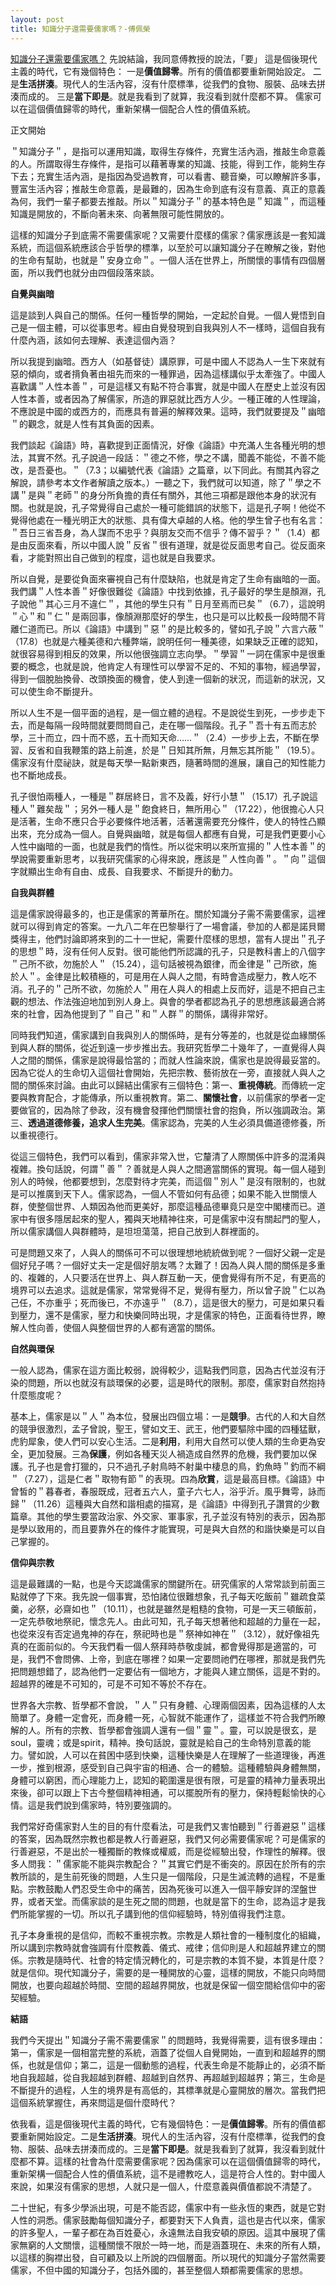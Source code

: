```yaml
---
layout: post
title: 知識分子還需要儒家嗎？-傅佩榮
---
```

[知識分子還需要儒家嗎？](http://blog.sina.com.cn/s/blog_4a57bcc90102wykr.html)
先說結論，我同意傅教授的說法，「要」
這是個後現代主義的時代，它有幾個特色：
一是**價值歸零**。所有的價值都要重新開始設定。
二是**生活拼湊**。現代人的生活內容，沒有什麼標準，從我們的食物、服裝、品味去拼湊而成的。
三是**當下即是**。就是我看到了就算，我沒看到就什麼都不算。
儒家可以在這個價值歸零的時代，重新架構一個配合人性的價值系統。

正文開始

＂知識分子＂，是指可以運用知識，取得生存條件，充實生活內涵，推敲生命意義的人。所謂取得生存條件，是指可以藉著專業的知識、技能，得到工作，能夠生存下去；充實生活內涵，是指因為受過教育，可以看書、聽音樂，可以瞭解許多事，豐富生活內容；推敲生命意義，是最難的，因為生命到底有沒有意義、真正的意義為何，我們一輩子都要去推敲。所以＂知識分子＂的基本特色是＂知識＂，而這種知識是開放的，不斷向著未來、向著無限可能性開放的。

這樣的知識分子到底需不需要儒家呢？又需要什麼樣的儒家？儒家應該是一套知識系統，而這個系統應該合乎哲學的標準，以至於可以讓知識分子在瞭解之後，對他的生命有幫助，也就是＂安身立命＂。一個人活在世界上，所關懷的事情有四個層面，所以我們也就分由四個段落來談。

**自覺與幽暗**

這是談到人與自己的關係。任何一種哲學的開始，一定起於自覺。一個人覺悟到自己是一個主體，可以從事思考。經由自覺發現到自我與別人不一樣時，這個自我有什麼內涵，該如何去理解、表達這個內涵？

所以我提到幽暗。西方人（如基督徒）講原罪，可是中國人不認為人一生下來就有惡的傾向，或者揹負著由祖先而來的一種罪過，因為這樣講似乎太牽強了。中國人喜歡講＂人性本善＂，可是這樣又有點不符合事實，就是中國人在歷史上並沒有因人性本善，或者因為了解儒家，所造的罪惡就比西方人少。一種正確的人性理論，不應說是中國的或西方的，而應具有普遍的解釋效果。這時，我們就要提及＂幽暗＂的觀念，就是人性有其負面的因素。

我們談起《論語》時，喜歡提到正面情況，好像《論語》中充滿人生各種光明的想法，其實不然。孔子說過一段話：＂德之不修，學之不講，聞義不能從，不善不能改，是吾憂也。＂（7.3；以編號代表《論語》之篇章，以下同此。有關其內容之解說，請參考本文作者解讀之版本。）一聽之下，我們就可以知道，除了＂學之不講＂是與＂老師＂的身分所負擔的責任有關外，其他三項都是跟他本身的狀況有關。也就是說，孔子常覺得自己處於一種可能錯誤的狀態下，這是孔子啊！他從不覺得他處在一種光明正大的狀態、具有偉大卓越的人格。他的學生曾子也有名言：＂吾日三省吾身，為人謀而不忠乎？與朋友交而不信乎？傳不習乎？＂（1.4）都是由反面來看，所以中國人說＂反省＂很有道理，就是從反面思考自己。從反面來看，才能對照出自己做到的程度，這也就是自我要求。

所以自覺，是要從負面來審視自己有什麼缺陷，也就是肯定了生命有幽暗的一面。我們講＂人性本善＂好像很難從《論語》中找到依據，孔子最好的學生是顏淵，孔子說他＂其心三月不違仁＂，其他的學生只有＂日月至焉而已矣＂（6.7），這說明＂心＂和＂仁＂是兩回事，像顏淵那麼好的學生，也只是可以比較長一段時間不背離仁道而已。所以《論語》中講到＂惡＂的是比較多的，譬如孔子說＂六言六蔽＂（17.8）也就是六種美德和六種弊端，說明任何一種美德，如果缺乏正確的認知，就很容易得到相反的效果，所以他很強調立志向學。＂學習＂一詞在儒家中是很重要的概念，也就是說，他肯定人有理性可以學習不足的、不知的事物，經過學習，得到一個脫胎換骨、改頭換面的機會，使人到達一個新的狀況，而這新的狀況，又可以使生命不斷提升。

所以人生不是一個平面的過程，是一個立體的過程。不是說從生到死，一步步走下去，而是每隔一段時間就要問問自己，走在哪一個階段。孔子＂吾十有五而志於學，三十而立，四十而不惑，五十而知天命……＂（2.4）一步步上去，不斷在學習、反省和自我鞭策的路上前進，於是＂日知其所無，月無忘其所能＂（19.5）。儒家沒有什麼祕訣，就是每天學一點新東西，隨著時間的進展，讓自己的知性能力也不斷地成長。

孔子很怕兩種人，一種是＂群居終日，言不及義，好行小慧＂（15.17）孔子說這種人＂難矣哉＂；另外一種人是＂飽食終日，無所用心＂（17.22），他很擔心人只是活著，生命不應只合乎必要條件地活著，活著還需要充分條件，使人的特性凸顯出來，充分成為一個人。自覺與幽暗，就是每個人都應有自覺，可是我們更要小心人性中幽暗的一面，也就是我們的惰性。所以從宋明以來所宣揚的＂人性本善＂的學說需要重新思考，以我研究儒家的心得來說，應該是＂人性向善＂。＂向＂這個字就顯出生命有自由、成長、自我要求、不斷提升的動力。

**自我與群體**

這是儒家說得最多的，也正是儒家的菁華所在。關於知識分子需不需要儒家，這裡就可以得到肯定的答案。一九八二年在巴黎舉行了一場會議，參加的人都是諾貝爾獎得主，他們討論即將來到的二十一世紀，需要什麼樣的思想，當有人提出＂孔子的思想＂時，沒有任何人反對。很可能他們所認識的孔子，只是教科書上的八個字＂己所不欲，勿施於人＂（15.24），這句話被視為銀律，而金律是＂己所欲，施於人＂。金律是比較積極的，可是用在人與人之間，有時會造成壓力，教人吃不消。孔子的＂己所不欲，勿施於人＂用在人與人的相處上反而好，這是不把自己主觀的想法、作法強迫地加到別人身上。與會的學者都認為孔子的思想應該最適合將來的社會，因為他提到了＂自己＂和＂人群＂的關係，講得非常好。

同時我們知道，儒家講到自我與別人的關係時，是有分等差的，也就是從血緣關係到與人群的關係，從近到遠一步步推出去。我研究哲學二十幾年了，一直覺得人與人之間的關係，儒家是說得最恰當的；而就人性論來說，儒家也是說得最妥當的。因為它從人的生命切入這個社會開始，先把宗教、藝術放在一旁，直接就人與人之間的關係來討論。由此可以歸結出儒家有三個特色：第一、**重視傳統**。而傳統一定要與教育配合，才能傳承，所以重視教育。第二、**關懷社會**，以前儒家的學者一定要做官的，因為除了參政，沒有機會發揮他們關懷社會的抱負，所以強調政治。第三、**透過道德修養，追求人生完美**。儒家認為，完美的人生必須具備道德修養，所以重視德行。

從這三個特色，我們可以看到，儒家非常入世，它釐清了人際關係中許多的混淆與複雜。換句話說，何謂＂善＂？善就是人與人之間適當關係的實現。每一個人碰到別人的時候，他都要想到，怎麼對待才完美，而這個＂別人＂是沒有限制的，也就是可以推廣到天下人。儒家認為，一個人不管如何有品德；如果不能入世關懷人群，使整個世界、人類因為他而更美好，那麼這種品德畢竟只是空中閣樓而已。道家中有很多隱居起來的聖人，獨與天地精神往來，可是儒家中沒有關起門的聖人，所以儒家講個人與群體時，是坦坦蕩蕩，把自己放到人群裡面的。

可是問題又來了，人與人的關係可不可以很理想地統統做到呢？一個好父親一定是個好兒子嗎？一個好丈夫一定是個好朋友嗎？太難了！因為人與人間的關係是多重的、複雜的，人只要活在世界上、與人群互動一天，便會覺得有所不足，有更高的境界可以去追求。這就是儒家，常常覺得不足，覺得有壓力，所以曾子說＂仁以為己任，不亦重乎；死而後已，不亦遠乎＂（8.7），這是很大的壓力，可是如果只看到壓力，還不是儒家，壓力和快樂同時出現，才是儒家的特色，正面看待世界，瞭解人性向善，使個人與整個世界的人都有適當的關係。

**自然與環保**

一般人認為，儒家在這方面比較弱，說得較少，這點我們同意，因為古代並沒有汙染的問題，所以也就沒有談環保的必要，這是時代的限制。那麼，儒家對自然抱持什麼態度呢？

基本上，儒家是以＂人＂為本位，發展出四個立場：一是**競爭**。古代的人和大自然的競爭很激烈，孟子曾說，聖王，譬如文王、武王，他們要驅除中國的四種猛獸，虎豹犀象，使人們可以安心生活。二是**利用**，利用大自然可以使人類的生命更為安全，更加發展。三為**保護**，例如各種天災人禍造成自然界的危機，我們要加以保護。孔子也是會打獵的，只不過孔子射鳥時不射巢中棲息的鳥，釣魚時＂釣而不綱＂（7.27），這是仁者＂取物有節＂的表現。四為**欣賞**，這是最高目標。《論語》中曾皙的＂暮春者，春服既成，冠者五六人，童子六七人，浴乎沂。風乎舞雩，詠而歸＂（11.26）這種與大自然和諧相處的描寫，是《論語》中得到孔子讚賞的少數篇章。其他的學生要當政治家、外交家、軍事家，孔子並沒有特別的表示，因為那是學以致用的，而且要靠外在的條件才能實現，可是與大自然的和諧快樂是可以自己掌握的。

**信仰與宗教**

這是最難講的一點，也是今天認識儒家的關鍵所在。研究儒家的人常常談到前面三點就停了下來。我先說一個事實，恐怕諸位很難想象，孔子每天吃飯前＂雖疏食菜羹，必祭，必齋如也＂（10.11），也就是雖然是粗糙的食物，可是一天三頓飯前，一定先恭敬地祭祀，懷念先人。由此可知，孔子每天想著他和超越的力量在一起，也從來沒有否定過鬼神的存在，祭祀時也是＂祭神如神在＂（3.12），就好像祖先真的在面前似的。今天我們看一個人祭拜時恭敬虔誠，都會覺得那是適當的，可是，我們不會問佛、上帝，到底在哪裡？如果一定要問祂們在哪裡，那就是我們先把問題想錯了，認為他們一定要佔有一個地方，才能與人建立關係，這是不對的。超越界的確是不可知的，可是不可知不等於不存在。

世界各大宗教、哲學都不會說，＂人＂只有身體、心理兩個因素，因為這樣的人太簡單了。身體一定會死，而身體一死，心智就不能運作了，這樣並不符合我們所瞭解的人。所有的宗教、哲學都會強調人還有一個＂靈＂。靈，可以說是很玄，是soul，靈魂；或是spirit，精神。換句話說，靈就是給自己的生命特別意義的能力。譬如說，人可以在貧困中感到快樂，這種快樂是人在理解了一些道理後，再進一步，推到根源，感受到自己與宇宙的相通、合一的體驗。這種體驗與身體無關，身體可以窮困，而心理能力上，認知的範圍還是很有限，可是靈的精神力量表現出來後，卻可以跟上下古今整個精神相通，可以擺脫所有的壓力，保持輕鬆愉快的心情。這是我們說到儒家時，特別要強調的。

我們常好奇儒家對人生的目的有什麼看法，可是我們又害怕聽到＂行善避惡＂這樣的答案，因為既然宗教也都是教人行善避惡，我們又何必需要儒家呢？可是儒家的行善避惡，不是出於一種獨斷的教條或權威，而是從經驗出發，作理性的解釋。很多人問我：＂儒家能不能與宗教配合？＂其實它們是不衝突的。原因在於所有的宗教所談的，是生前死後的問題，人生只是一個階段，只是生滅流轉的過程，不是重點。宗教鼓勵人們忍受生命中的痛苦，因為死後可以進入一個平靜安詳的涅盤世界，或者天堂。而儒家談的是生死之間的問題，也就是當下的生命，認為這才是我們所能掌握的一切。所以孔子講到他的信仰經驗時，特別值得我們注意。

孔子本身重視的是信仰，而較不重視宗教。宗教是人類社會的一種制度化的組織，所以講到宗教時就會強調有什麼教義、儀式、戒律；信仰則是人和超越界建立的關係。宗教是隨時代、社會的特定情況轉化的，可是宗教的本質不變，本質是什麼？就是信仰。現代知識分子，需要的是一種開放的心靈，這樣的開放，不能只向時間開放，也要向超越於時間、空間的超越界開放，也就是保留一個空間給信仰中的密契經驗。

**結語**

我們今天提出＂知識分子需不需要儒家＂的問題時，我覺得需要，這有很多理由：第一，儒家是一個相當完整的系統，涵蓋了從個人自覺開始，一直到和超越界的關係，也就是信仰；第二，這是一個動態的過程，代表生命是不能靜止的，必須不斷地自我超越，從自我超越到群體、超越到自然界、再超越到超越界；第三，生命是不斷提升的過程，人生的境界是有高低的，其標準就是心靈開放的層次。當我們把這個系統掌握住，再來問這是個什麼時代？

依我看，這是個後現代主義的時代，它有幾個特色：一是**價值歸零**。所有的價值都要重新開始設定。二是**生活拼湊**。現代人的生活內容，沒有什麼標準，從我們的食物、服裝、品味去拼湊而成的。三是**當下即是**。就是我看到了就算，我沒看到就什麼都不算。這樣的社會為什麼需要儒家呢？因為儒家可以在這個價值歸零的時代，重新架構一個配合人性的價值系統，這不是禮教吃人，這是符合人性的。對中國人來說，如果沒有儒家的思想，人就只是一個人，什麼意義與價值都說不清楚了。

二十世紀，有多少學派出現，可是不能否認，儒家中有一些永恆的東西，就是它對人性的洞悉。儒家鼓勵每個知識分子，都要對天下人負責，這也是古代以來，儒家的許多聖人，一輩子都在為百姓憂心，永遠無法自我安頓的原因。這其中展現了儒家無窮的人文關懷，這種關懷不限於一時一地，而是涵蓋現在、未來的所有人類，以這樣的胸襟出發，自可顧及以上所說的四個層面。所以現代的知識分子當然需要儒家，不但中國的知識分子，包括外國的，甚至整個人類都需要儒家的思想。
